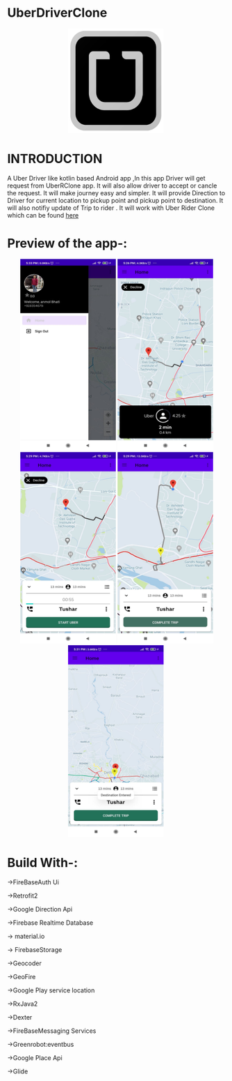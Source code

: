 # UberDriverClone
<p align="center">
<img src="Uber Demo/uber.png" width="220" height="240">  <img
</p>

# INTRODUCTION

 A Uber Driver like kotlin based Android app ,In this app Driver will get request from  UberRClone app.
 It will also allow driver to accept or cancle the request. It will make journey easy and simpler.
 It will provide Direction to Driver  for current location to pickup point and pickup point to destination.
 It will also notifiy update of Trip to rider . It will work with Uber Rider Clone which can be found [here](https://github.com/ankit-bhati883/UberRClone.git)

 # Preview of the app-:
<p align="center">
<img src="Uber Demo/1.jpeg" width="220" height="440">     <img
src="Uber Demo/2.jpeg" width="220" height="440">     <img
src="Uber Demo/3.jpeg" width="220" height="440">     <img
src="Uber Demo/4.jpeg" width="220" height="440">     <img
src="Uber Demo/5.jpeg" width="220" height="440">     <img
</p>

 # Build With-:
 ->FireBaseAuth Ui
 
 ->Retrofit2
 
 ->Google Direction Api
 
 ->Firebase Realtime Database
 
 -> material.io
 
 -> FirebaseStorage
 
 ->Geocoder
 
 ->GeoFire
 
 ->Google Play service location
 
 ->RxJava2
 
 ->Dexter
 
 ->FireBaseMessaging Services
 
 ->Greenrobot:eventbus
 
 ->Google Place Api
 
 ->Glide
